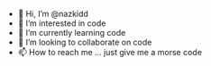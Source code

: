 - 👋 Hi, I’m @nazkidd
- 👀 I’m interested in code
- 🌱 I’m currently learning code
- 💞️ I’m looking to collaborate on code
- 📫 How to reach me ... just give me a morse code

<!---
nazkidd/nazkidd is a ✨ special ✨ repository because its `README.md` (this file) appears on your GitHub profile.
You can click the Preview link to take a look at your changes.
--->
